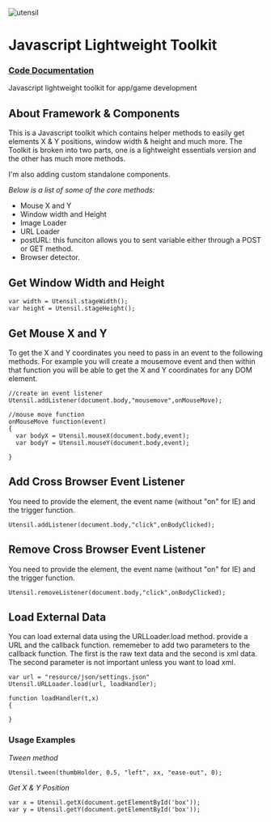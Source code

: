 ![utensil](http://i1270.photobucket.com/albums/jj605/fahimchowdhury85/1.gif)

# Javascript Lightweight Toolkit

### [Code Documentation](https://github.com/fahimc/Utensil/wiki/*Code-Documentation*)

Javascript lightweight toolkit for app/game development
## About Framework & Components

This is a Javascript toolkit which contains helper methods to easily get elements X & Y positions, window width & height and much more. The Toolkit is broken into two parts, one is a lightweight essentials version and the other has much more methods.

I'm also adding custom standalone components.

*Below is a list of some of the core methods:*

 * Mouse X and Y
 * Window width and Height
 * Image Loader
 * URL Loader
 * postURL: this funciton allows you to sent variable either through a POST or GET method.
 * Browser detector.

## Get Window Width and Height  

    var width = Utensil.stageWidth();
    var height = Utensil.stageHeight();

## Get Mouse X and Y  
To get the X and Y coordinates you need to pass in an event to the following methods. For example you will create a mousemove event and then within that function you will be able to get the X and Y coordinates for any DOM element.  


    //create an event listener
    Utensil.addListener(document.body,"mousemove",onMouseMove);
    
    //mouse move function
    onMouseMove function(event)
    {
      var bodyX = Utensil.mouseX(document.body,event);
      var bodyY = Utensil.mouseY(document.body,event);
      
    }

## Add Cross Browser Event Listener  
You need to provide the element, the event name (without "on" for IE) and the trigger function.

    Utensil.addListener(document.body,"click",onBodyClicked);

## Remove Cross Browser Event Listener  
You need to provide the element, the event name (without "on" for IE) and the trigger function.

    Utensil.removeListener(document.body,"click",onBodyClicked);

## Load External Data
You can load external data using the URLLoader.load method. provide a URL and the callback function. rememeber to add two parameters to the callback function. The first is the raw text data and the second is xml data. The second parameter is not important unless you want to load xml.

    var url = "resource/json/settings.json"
    Utensil.URLLoader.load(url, loadHandler);
    
    function loadHandler(t,x)
    {
        
    }

### Usage Examples
*Tween method*

    Utensil.tween(thumbHolder, 0.5, "left", xx, "ease-out", 0);

*Get X & Y Position*

    var x = Utensil.getX(document.getElementById('box'));
    var y = Utensil.getY(document.getElementById('box'));

